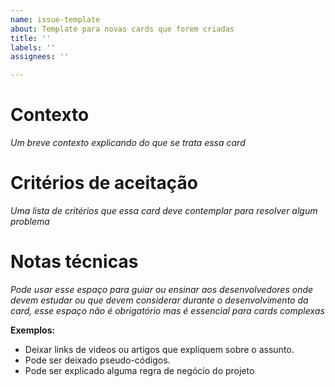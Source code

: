 ```yaml
---
name: issue-template
about: Template para novas cards que forem criadas
title: ''
labels: ''
assignees: ''

---
```


# Contexto

*Um breve contexto explicando do que se trata essa card*

# Critérios de aceitação

*Uma lista de critérios que essa card deve contemplar para resolver algum problema*

# Notas técnicas

*Pode usar esse espaço para guiar ou ensinar aos desenvolvedores onde devem estudar ou que devem considerar durante o desenvolvimento da card, esse espaço não é obrigatório mas é essencial para cards complexas*

**Exemplos:**
- Deixar links de videos ou artigos que expliquem sobre o assunto.
- Pode ser deixado pseudo-códigos.
- Pode ser explicado alguma regra de negócio do projeto
